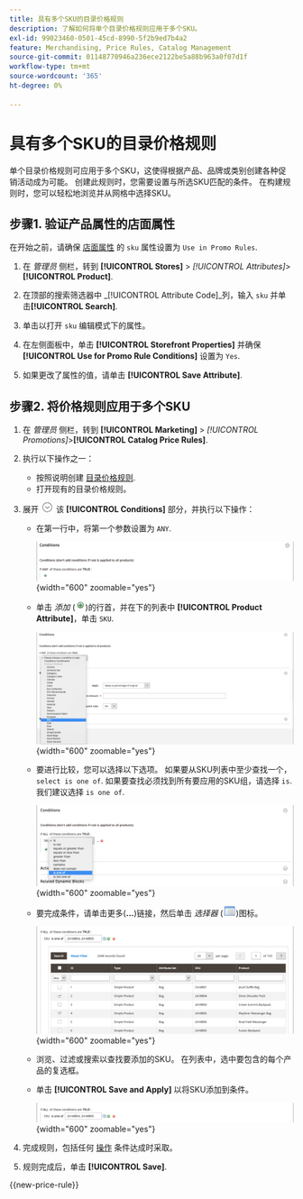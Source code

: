 ```yaml
---
title: 具有多个SKU的目录价格规则
description: 了解如何将单个目录价格规则应用于多个SKU。
exl-id: 99023460-0501-45cd-8990-5f2b9ed7b4a2
feature: Merchandising, Price Rules, Catalog Management
source-git-commit: 01148770946a236ece2122be5a88b963a0f07d1f
workflow-type: tm+mt
source-wordcount: '365'
ht-degree: 0%

---
```


# 具有多个SKU的目录价格规则

单个目录价格规则可应用于多个SKU，这使得根据产品、品牌或类别创建各种促销活动成为可能。 创建此规则时，您需要设置与所选SKU匹配的条件。 在构建规则时，您可以轻松地浏览并从网格中选择SKU。

## 步骤1. 验证产品属性的店面属性

在开始之前，请确保 [店面属性](../catalog/attribute-product-create.md#step-4-describe-the-storefront-properties) 的 `sku` 属性设置为 `Use in Promo Rules`.

1. 在 _管理员_ 侧栏，转到 **[!UICONTROL Stores]** > _[!UICONTROL Attributes]_>**[!UICONTROL Product]**.

1. 在顶部的搜索筛选器中 _[!UICONTROL Attribute Code]_列，输入 `sku` 并单击&#x200B;**[!UICONTROL Search]**.

1. 单击以打开 `sku` 编辑模式下的属性。

1. 在左侧面板中，单击 **[!UICONTROL Storefront Properties]** 并确保 **[!UICONTROL Use for Promo Rule Conditions]** 设置为 `Yes`.

1. 如果更改了属性的值，请单击 **[!UICONTROL Save Attribute]**.

## 步骤2. 将价格规则应用于多个SKU

1. 在 _管理员_ 侧栏，转到 **[!UICONTROL Marketing]** > _[!UICONTROL Promotions]_>**[!UICONTROL Catalog Price Rules]**.

1. 执行以下操作之一：

   - 按照说明创建 [目录价格规则](price-rules-catalog.md).
   - 打开现有的目录价格规则。

1. 展开 ![扩展选择器](../assets/icon-display-expand.png) 该 **[!UICONTROL Conditions]** 部分，并执行以下操作：

   - 在第一行中，将第一个参数设置为 `ANY`.

     ![目录价格规则条件 — ANY](./assets/multiple-skus-condition1.png){width="600" zoomable="yes"}

   - 单击 _添加_ (![“添加”图标](../assets/icon-add-green-circle.png))的行首，并在下的列表中 **[!UICONTROL Product Attribute]**，单击 `SKU`.

     ![目录价格规则条件 — SKU是其中之一](./assets/multiple-skus-condition1a.png){width="600" zoomable="yes"}

   - 要进行比较，您可以选择以下选项。 如果要从SKU列表中至少查找一个， `select is one of`. 如果要查找必须找到所有要应用的SKU组，请选择 `is`. 我们建议选择 `is one of`.

     ![目录价格规则条件 — SKU是其中之一](./assets/multiple-skus-condition1b.png){width="600" zoomable="yes"}

   - 要完成条件，请单击更多(**...**)链接，然后单击 _选择器_ (![列表图标](../assets/icon-list-chooser.png))图标。

     ![目录价格规则条件 — 多个SKU](./assets/multiple-skus-condition2b.png){width="600" zoomable="yes"}

   - 浏览、过滤或搜索以查找要添加的SKU。 在列表中，选中要包含的每个产品的复选框。

   - 单击 **[!UICONTROL Save and Apply]** 以将SKU添加到条件。

     ![目录价格规则条件 — 多个SKU](./assets/multiple-skus-condition2.png){width="600" zoomable="yes"}

1. 完成规则，包括任何 [操作](price-rules-catalog.md) 条件达成时采取。

1. 规则完成后，单击 **[!UICONTROL Save]**.

{{new-price-rule}}
